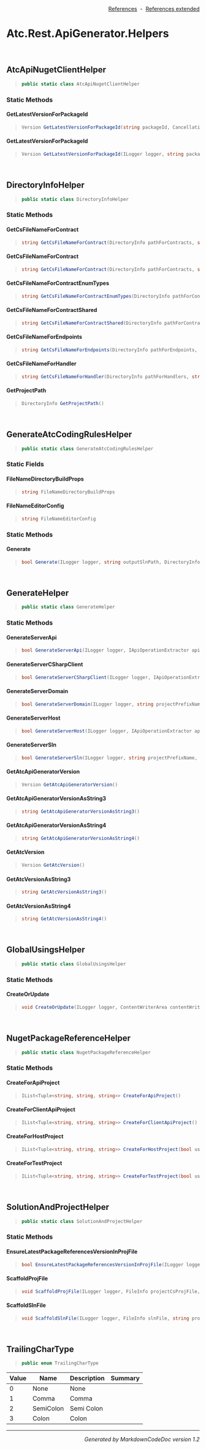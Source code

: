 <div style='text-align: right'>

[References](Index.md)&nbsp;&nbsp;-&nbsp;&nbsp;[References extended](IndexExtended.md)
</div>

# Atc.Rest.ApiGenerator.Helpers

<br />

## AtcApiNugetClientHelper

>```csharp
>public static class AtcApiNugetClientHelper
>```

### Static Methods

#### GetLatestVersionForPackageId
>```csharp
>Version GetLatestVersionForPackageId(string packageId, CancellationToken cancellationToken = null)
>```
#### GetLatestVersionForPackageId
>```csharp
>Version GetLatestVersionForPackageId(ILogger logger, string packageId, CancellationToken cancellationToken = null)
>```

<br />

## DirectoryInfoHelper

>```csharp
>public static class DirectoryInfoHelper
>```

### Static Methods

#### GetCsFileNameForContract
>```csharp
>string GetCsFileNameForContract(DirectoryInfo pathForContracts, string area, string modelName)
>```
#### GetCsFileNameForContract
>```csharp
>string GetCsFileNameForContract(DirectoryInfo pathForContracts, string area, string subArea, string modelName)
>```
#### GetCsFileNameForContractEnumTypes
>```csharp
>string GetCsFileNameForContractEnumTypes(DirectoryInfo pathForContracts, string modelName)
>```
#### GetCsFileNameForContractShared
>```csharp
>string GetCsFileNameForContractShared(DirectoryInfo pathForContracts, string modelName)
>```
#### GetCsFileNameForEndpoints
>```csharp
>string GetCsFileNameForEndpoints(DirectoryInfo pathForEndpoints, string modelName)
>```
#### GetCsFileNameForHandler
>```csharp
>string GetCsFileNameForHandler(DirectoryInfo pathForHandlers, string area, string handlerName)
>```
#### GetProjectPath
>```csharp
>DirectoryInfo GetProjectPath()
>```

<br />

## GenerateAtcCodingRulesHelper

>```csharp
>public static class GenerateAtcCodingRulesHelper
>```

### Static Fields

#### FileNameDirectoryBuildProps
>```csharp
>string FileNameDirectoryBuildProps
>```
#### FileNameEditorConfig
>```csharp
>string FileNameEditorConfig
>```
### Static Methods

#### Generate
>```csharp
>bool Generate(ILogger logger, string outputSlnPath, DirectoryInfo outputSrcPath, DirectoryInfo outputTestPath)
>```

<br />

## GenerateHelper

>```csharp
>public static class GenerateHelper
>```

### Static Methods

#### GenerateServerApi
>```csharp
>bool GenerateServerApi(ILogger logger, IApiOperationExtractor apiOperationExtractor, string projectPrefixName, DirectoryInfo outputPath, DirectoryInfo outputTestPath, OpenApiDocumentContainer apiDocumentContainer, ApiOptions apiOptions, bool useCodingRules)
>```
#### GenerateServerCSharpClient
>```csharp
>bool GenerateServerCSharpClient(ILogger logger, IApiOperationExtractor apiOperationExtractor, string projectPrefixName, string clientFolderName, DirectoryInfo outputPath, OpenApiDocumentContainer apiDocumentContainer, bool excludeEndpointGeneration, ApiOptions apiOptions, bool useCodingRules)
>```
#### GenerateServerDomain
>```csharp
>bool GenerateServerDomain(ILogger logger, string projectPrefixName, DirectoryInfo outputSourcePath, DirectoryInfo outputTestPath, OpenApiDocumentContainer apiDocumentContainer, ApiOptions apiOptions, bool useCodingRules, DirectoryInfo apiPath)
>```
#### GenerateServerHost
>```csharp
>bool GenerateServerHost(ILogger logger, IApiOperationExtractor apiOperationExtractor, string projectPrefixName, DirectoryInfo outputSourcePath, DirectoryInfo outputTestPath, OpenApiDocumentContainer apiDocumentContainer, ApiOptions apiOptions, bool usingCodingRules, DirectoryInfo apiPath, DirectoryInfo domainPath)
>```
#### GenerateServerSln
>```csharp
>bool GenerateServerSln(ILogger logger, string projectPrefixName, string outputSlnPath, DirectoryInfo outputSourcePath, DirectoryInfo outputTestPath)
>```
#### GetAtcApiGeneratorVersion
>```csharp
>Version GetAtcApiGeneratorVersion()
>```
#### GetAtcApiGeneratorVersionAsString3
>```csharp
>string GetAtcApiGeneratorVersionAsString3()
>```
#### GetAtcApiGeneratorVersionAsString4
>```csharp
>string GetAtcApiGeneratorVersionAsString4()
>```
#### GetAtcVersion
>```csharp
>Version GetAtcVersion()
>```
#### GetAtcVersionAsString3
>```csharp
>string GetAtcVersionAsString3()
>```
#### GetAtcVersionAsString4
>```csharp
>string GetAtcVersionAsString4()
>```

<br />

## GlobalUsingsHelper

>```csharp
>public static class GlobalUsingsHelper
>```

### Static Methods

#### CreateOrUpdate
>```csharp
>void CreateOrUpdate(ILogger logger, ContentWriterArea contentWriterArea, DirectoryInfo directoryInfo, List<string> requiredUsings)
>```

<br />

## NugetPackageReferenceHelper

>```csharp
>public static class NugetPackageReferenceHelper
>```

### Static Methods

#### CreateForApiProject
>```csharp
>IList<Tuple<string, string, string>> CreateForApiProject()
>```
#### CreateForClientApiProject
>```csharp
>IList<Tuple<string, string, string>> CreateForClientApiProject()
>```
#### CreateForHostProject
>```csharp
>IList<Tuple<string, string, string>> CreateForHostProject(bool useRestExtended)
>```
#### CreateForTestProject
>```csharp
>IList<Tuple<string, string, string>> CreateForTestProject(bool useMvc)
>```

<br />

## SolutionAndProjectHelper

>```csharp
>public static class SolutionAndProjectHelper
>```

### Static Methods

#### EnsureLatestPackageReferencesVersionInProjFile
>```csharp
>bool EnsureLatestPackageReferencesVersionInProjFile(ILogger logger, FileInfo projectCsProjFile, string fileDisplayLocation, ProjectType projectType, bool isTestProject)
>```
#### ScaffoldProjFile
>```csharp
>void ScaffoldProjFile(ILogger logger, FileInfo projectCsProjFile, string fileDisplayLocation, ProjectType projectType, bool createAsWeb, bool createAsTestProject, string projectName, string targetFramework, IList<string> frameworkReferences, IList<Tuple<string, string, string>> packageReferences, IList<FileInfo> projectReferences, bool includeApiSpecification, bool usingCodingRules)
>```
#### ScaffoldSlnFile
>```csharp
>void ScaffoldSlnFile(ILogger logger, FileInfo slnFile, string projectName, DirectoryInfo apiPath, DirectoryInfo domainPath, DirectoryInfo hostPath, DirectoryInfo domainTestPath = null, DirectoryInfo hostTestPath = null)
>```

<br />

## TrailingCharType

>```csharp
>public enum TrailingCharType
>```


| Value | Name | Description | Summary | 
| --- | --- | --- | --- | 
| 0 | None | None |  | 
| 1 | Comma | Comma |  | 
| 2 | SemiColon | Semi Colon |  | 
| 3 | Colon | Colon |  | 


<hr /><div style='text-align: right'><i>Generated by MarkdownCodeDoc version 1.2</i></div>
